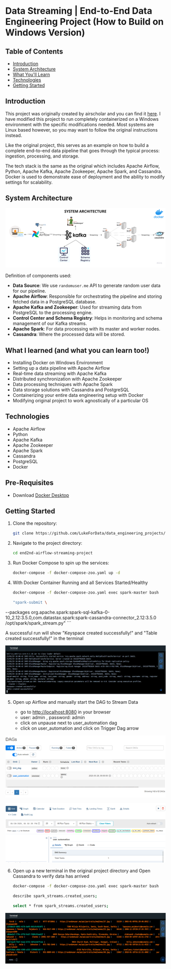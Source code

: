 # Data Streaming | End-to-End Data Engineering Project (How to Build on Windows Version)

## Table of Contents
- [Introduction](#introduction)
- [System Architecture](#system-architecture)
- [What You'll Learn](#what-youll-learn)
- [Technologies](#technologies)
- [Getting Started](#getting-started)

## Introduction

This project was originally created by airscholar and you can find it [here](https://github.com/airscholar/e2e-data-engineering/tree/main). I have modified this project to run completely containerized on a Windows environment with the specific modifications needed. Most systems are Linux based however, so you may want to follow the original instructions instead.

Like the original project, this serves as an example on how to build a complete end-to-end data pipeline that goes through the typical process: ingestion, processing, and storage. 

The tech stack is the same as the original which includes Apache Airflow, Python, Apache Kafka, Apache Zookeeper, Apache Spark, and Cassandra. Docker is used to demonstrate ease of deployment and the ability to modify settings for scalability.

## System Architecture

![System Topology](https://github.com/LukeForData/data_engineering_projects/blob/main/end2nd-airflow-streaming-project/Data%20engineering%20architecture.png)

Definition of components used:

- **Data Source**: We use `randomuser.me` API to generate random user data for our pipeline.
- **Apache Airflow**: Responsible for orchestrating the pipeline and storing fetched data in a PostgreSQL database.
- **Apache Kafka and Zookeeper**: Used for streaming data from PostgreSQL to the processing engine.
- **Control Center and Schema Registry**: Helps in monitoring and schema management of our Kafka streams.
- **Apache Spark**: For data processing with its master and worker nodes.
- **Cassandra**: Where the processed data will be stored.

## What I learned (and what you can learn too!)

- Installing Docker on Windows Environment
- Setting up a data pipeline with Apache Airflow
- Real-time data streaming with Apache Kafka
- Distributed synchronization with Apache Zookeeper
- Data processing techniques with Apache Spark
- Data storage solutions with Cassandra and PostgreSQL
- Containerizing your entire data engineering setup with Docker
- Modifying original project to work agnostically of a particular OS


## Technologies

- Apache Airflow
- Python
- Apache Kafka
- Apache Zookeeper
- Apache Spark
- Cassandra
- PostgreSQL
- Docker

## Pre-Requisites

 - Download [Docker Desktop](https://www.docker.com/products/docker-desktop/)

## Getting Started

1. Clone the repository:
    ```bash
    git clone https://github.com/LukeForData/data_engineering_projects/tree/main/end2nd-airflow-streaming-project
    ```

2. Navigate to the project directory:
    ```bash
    cd end2nd-airflow-streaming-project
    ```

3. Run Docker Compose to spin up the services:
    ```bash
    docker-compose -f docker-compose-zoo.yaml up -d
    ```

4. With Docker Container Running and all Services Started/Healthy
    ```bash
    docker-compose -f docker-compose-zoo.yaml exec spark-master bash
    ```

    ```bash
    "spark-submit \
  --packages org.apache.spark:spark-sql-kafka-0-10_2.12:3.5.0,com.datastax.spark:spark-cassandra-connector_2.12:3.5.0 \
  /opt/spark/spark_stream.py"
    ```
   
   A successful run will show "Keyspace created successfully!" and "Table created successfully!" in the terminal

![Terminal-Spark](https://github.com/LukeForData/data_engineering_projects/blob/main/end2nd-airflow-streaming-project/docker-terminal-spark.png)

5. Open up Airflow and manually start the DAG to Stream Data
   
   - go to [http://localhost:8080](http://localhost:8080) in your browser
   - user: admin , password: admin
   - click on unpause next to user_automation dag
   - click on user_automation and click on Trigger Dag arrow

![Dag1](https://github.com/LukeForData/data_engineering_projects/blob/main/end2nd-airflow-streaming-project/dag1.png)

![Dag2](https://github.com/LukeForData/data_engineering_projects/blob/main/end2nd-airflow-streaming-project/dag2.png)

6. Open up a new terminal in the original project directory and Open Cassandra to verify data has arrived

    ```bash
    docker-compose -f docker-compose-zoo.yaml exec spark-master bash
    ```

    ```bash
    describe spark_streams.created_users;
    ```

    ```bash
    select * from spark_streams.created_users;
    ```

![Cassandra](https://github.com/LukeForData/data_engineering_projects/blob/main/end2nd-airflow-streaming-project/cassandra-output.png)